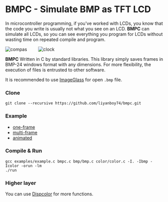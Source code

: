 # BMPC - Simulate BMP as TFT LCD 

In microcontroller programming, if you've worked with LCDs, you know that the code you write is usually not what you see on an LCD. **BMPC** can simulate all LCDs, so you can see everything you program for LCDs without wasting time on repeated compile and program.

![compas](https://user-images.githubusercontent.com/64005694/111913422-451fe880-8a83-11eb-96a2-ffc1e51f10a5.gif) &nbsp; &nbsp; &nbsp; &nbsp; ![clock](https://user-images.githubusercontent.com/64005694/111913407-376a6300-8a83-11eb-841d-3c30eb592a6e.gif)

**BMPC** Written in C by standard libraries.
This library simply saves frames in BMP-24 windows format with any dimensions. For more flexibility, the execution of files is entrusted to other software. 

It is recommended to use [ImageGlass](https://imageglass.org/) for open `.bmp` file.
### Clone
	git clone --recursive https://github.com/liyanboy74/bmpc.git

### Example
- [one-frame](./examples/one-frame.c)
- [multi-frame](./examples/multi-frame.c)
- [animated](./examples/animated.c)

### Compile & Run
	gcc examples/example.c bmpc.c bmp/bmp.c color/color.c -I. -Ibmp -Icolor -orun -lm
	./run

### Higher layer 

You can use [Dispcolor](https://github.com/liyanboy74/dispcolor) for more functions. 

